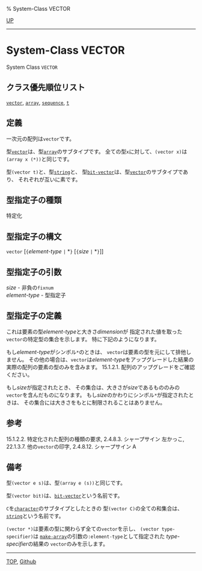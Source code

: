 % System-Class VECTOR

[UP](15.2.html)  

---

# System-Class **VECTOR**


System Class `VECTOR`


## クラス優先順位リスト

[`vector`](15.2.vector-system-class.html),
[`array`](15.2.array.html),
[`sequence`](17.3.sequence.html),
[`t`](4.4.t-system-class.html)


## 定義

一次元の配列は`vector`です。

型[`vector`](15.2.vector-system-class.html)は、型[`array`](15.2.array.html)のサブタイプです。
全ての型`x`に対して、`(vector x)`は`(array x (*))`と同じです。

型`(vector t)`と、型[`string`](16.2.string-system-class.html)と、
型[`bit-vector`](15.2.bit-vector.html)は、型[`vector`](15.2.vector-system-class.html)のサブタイプであり、
それぞれが互いに素です。


## 型指定子の種類

特定化


## 型指定子の構文

`vector` [`{`*element-type* `|` \*`}` [`{`*size* `|` \*`}`]]


## 型指定子の引数

*size* - 非負の`fixnum`  
*element-type* - 型指定子


## 型指定子の定義

これは要素の型*element-type*と大きさ*dimension*が
指定された値を取った`vector`の特定型の集合を示します。
特に下記のようになります。

もし*element-type*がシンボル`*`のときは、
`vector`は要素の型を元にして排他しません。
その他の場合は、`vector`は*element-type*をアップグレードした結果の
実際の配列の要素の型のみを含みます。
15.1.2.1. 配列のアップグレードをご確認ください。

もし*size*が指定されたとき、
その集合は、大きさが*size*であるもののみの
`vector`を含んだものになります。
もし*size*のかわりにシンボル`*`が指定されたときは、
その集合には大きさをもとに制限されることはありません。


## 参考

15.1.2.2. 特定化された配列の種類の要求,
2.4.8.3. シャープサイン 左かっこ,
22.1.3.7. 他の`vector`の印字,
2.4.8.12. シャープサイン A


## 備考

型`(vector e s)`は、型`(array e (s))`と同じです。

型`(vector bit)`は、[`bit-vector`](15.2.bit-vector.html)という名前です。

`C`を[`character`](13.2.character-system-class.html)のサブタイプとしたときの
型`(vector C)`の全ての和集合は、
[`string`](16.2.string-system-class.html)という名前です。

`(vector *)`は要素の型に関わらず全ての`vector`を示し、
`(vector type-specifier)`は
[`make-array`](15.2.make-array.html)の引数の`:element-type`として指定された
*type-specifier*の結果の
`vector`のみを示します。


---
[TOP](index.html),  [Github](https://github.com/nptcl/npt-japanese)

